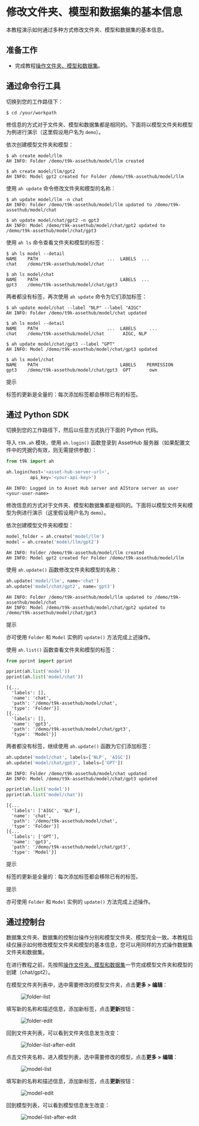 # 修改文件夹、模型和数据集的基本信息

本教程演示如何通过多种方式修改文件夹、模型和数据集的基本信息。

## 准备工作

* 完成教程[操作文件夹、模型和数据集](./manipulate-folder-asset.md)。

## 通过命令行工具

切换到您的工作路径下：

```shell
$ cd /your/workpath
```

修信息的方式对于文件夹、模型和数据集都是相同的。下面将以模型文件夹和模型为例进行演示（这里假设用户名为 `demo`）。

依次创建模型文件夹和模型：

```shell
$ ah create model/llm
AH INFO: Folder /demo/t9k-assethub/model/llm created

$ ah create model/llm/gpt2
AH INFO: Model gpt2 created for Folder /demo/t9k-assethub/model/llm
```

使用 `ah update` 命令修改文件夹和模型的名称：

```shell
$ ah update model/llm -n chat
AH INFO: Folder /demo/t9k-assethub/model/llm updated to /demo/t9k-assethub/model/chat

$ ah update model/chat/gpt2 -n gpt3
AH INFO: Model /demo/t9k-assethub/model/chat/gpt2 updated to /demo/t9k-assethub/model/chat/gpt3
```

使用 `ah ls` 命令查看文件夹和模型的标签：

```shell
$ ah ls model --detail
NAME    PATH                          ...  LABELS  ...
chat    /demo/t9k-assethub/model/chat

$ ah ls model/chat
NAME    PATH                               LABELS  ...
gpt3    /demo/t9k-assethub/model/chat/gpt3
```

两者都没有标签，再次使用 `ah update` 命令为它们添加标签：

```shell
$ ah update model/chat --label "NLP" --label "AIGC"
AH INFO: Folder /demo/t9k-assethub/model/chat updated

$ ah ls model --detail
NAME    PATH                          ...  LABELS     ...
chat    /demo/t9k-assethub/model/chat       AIGC, NLP
```

```shell
$ ah update model/chat/gpt3 --label "GPT"
AH INFO: Model /demo/t9k-assethub/model/chat/gpt3 updated

$ ah ls model/chat
NAME    PATH                               LABELS    PERMISSION
gpt3    /demo/t9k-assethub/model/chat/gpt3  GPT       own
```

<aside class="note tip">
<div class="title">提示</div>

标签的更新是全量的：每次添加标签都会移除已有的标签。

</aside>

## 通过 Python SDK

切换到您的工作路径下，然后以任意方式执行下面的 Python 代码。

导入 `t9k.ah` 模块，使用 `ah.login()` 函数登录到 AssetHub 服务器（如果配置文件中的凭据仍有效，则无需提供参数）：

```python
from t9k import ah

ah.login(host='<asset-hub-server-url>',
         api_key='<your-api-key>')
```

```
AH INFO: Logged in to Asset Hub server and AIStore server as user <your-user-name>
```

修改信息的方式对于文件夹、模型和数据集都是相同的。下面将以模型文件夹和模型为例进行演示（这里假设用户名为 `demo`）。

依次创建模型文件夹和模型：

```python
model_folder = ah.create('model/llm')
model = ah.create('model/llm/gpt2')
```

```
AH INFO: Folder /demo/t9k-assethub/model/llm created
AH INFO: Model gpt2 created for Folder /demo/t9k-assethub/model/llm
```

使用 `ah.update()` 函数修改文件夹和模型的名称：

```python
ah.update('model/llm', name='chat')
ah.update('model/chat/gpt2', name='gpt3')
```

```
AH INFO: Folder /demo/t9k-assethub/model/llm updated to /demo/t9k-assethub/model/chat
AH INFO: Model /demo/t9k-assethub/model/chat/gpt2 updated to /demo/t9k-assethub/model/chat/gpt3
```

<aside class="note tip">
<div class="title">提示</div>

亦可使用 `Folder` 和 `Model` 实例的 `update()` 方法完成上述操作。

</aside>

使用 `ah.list()` 函数查看文件夹和模型的标签：

```python
from pprint import pprint

pprint(ah.list('model'))
pprint(ah.list('model/chat'))
```

```
[{...
  'labels': [],
  'name': 'chat',
  'path': '/demo/t9k-assethub/model/chat',
  'type': 'Folder'}]
[{...
  'labels': [],
  'name': 'gpt3',
  'path': '/demo/t9k-assethub/model/chat/gpt3',
  'type': 'Model'}]
```

两者都没有标签，继续使用 `ah.update()` 函数为它们添加标签：

```python
ah.update('model/chat', labels=['NLP', 'AIGC'])
ah.update('model/chat/gpt3', labels=['GPT'])
```

```
AH INFO: Folder /demo/t9k-assethub/model/chat updated
AH INFO: Model /demo/t9k-assethub/model/chat/gpt3 updated
```

```python
pprint(ah.list('model'))
pprint(ah.list('model/chat'))
```

```
[{...
  'labels': ['AIGC', 'NLP'],
  'name': 'chat',
  'path': '/demo/t9k-assethub/model/chat',
  'type': 'Folder'}]
[{...
  'labels': ['GPT'],
  'name': 'gpt3',
  'path': '/demo/t9k-assethub/model/chat/gpt3',
  'type': 'Model'}]
```

<aside class="note tip">
<div class="title">提示</div>

标签的更新是全量的：每次添加标签都会移除已有的标签。

</aside>

<aside class="note tip">
<div class="title">提示</div>

亦可使用 `Folder` 和 `Model` 实例的 `update()` 方法完成上述操作。

</aside>

## 通过控制台

数据集文件夹、数据集的控制台操作分别和模型文件夹、模型完全一致。本教程后续仅展示如何修改模型文件夹和模型的基本信息，您可以用同样的方式操作数据集文件夹和数据集。

在进行教程之前，先按照[操作文件夹、模型和数据集](./manipulate-folder-asset.md)一节完成模型文件夹和模型的创建（chat/gpt2）。

在模型文件夹列表中，选中需要修改的模型文件夹，点击**更多 > 编辑**：

<figure class="screenshot">
  <img alt="folder-list" src="../assets/tasks/manage-asset/modify-folder-asset/folder-list.png" />
</figure>

填写新的名称和描述信息，添加新标签，点击**更新**按钮：

<figure class="screenshot">
  <img alt="folder-edit" src="../assets/tasks/manage-asset/modify-folder-asset/folder-edit.png" />
</figure>

回到文件夹列表，可以看到文件夹信息发生改变：

<figure class="screenshot">
  <img alt="folder-list-after-edit" src="../assets/tasks/manage-asset/modify-folder-asset/folder-list-after-edit.png" />
</figure>

点击文件夹名称，进入模型列表，选中需要修改的模型，点击**更多 > 编辑**：

<figure class="screenshot">
  <img alt="model-list" src="../assets/tasks/manage-asset/modify-folder-asset/model-list.png" />
</figure>

填写新的名称和描述信息，添加新标签，点击**更新**按钮：

<figure class="screenshot">
  <img alt="model-edit" src="../assets/tasks/manage-asset/modify-folder-asset/model-edit.png" />
</figure>

回到模型列表，可以看到模型信息发生改变：

<figure class="screenshot">
  <img alt="model-list-after-edit" src="../assets/tasks/manage-asset/modify-folder-asset/model-list-after-edit.png" />
</figure>
